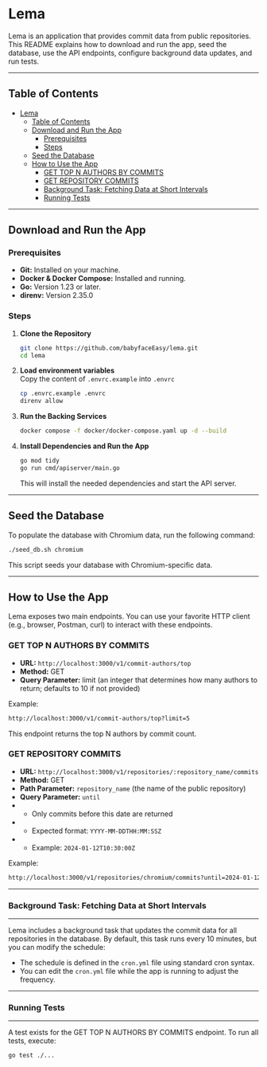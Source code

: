 # Lema

Lema is an application that provides commit data from public repositories. This README explains how to download and run the app, seed the database, use the API endpoints, configure background data updates, and run tests.

---

## Table of Contents

- [Lema](#lema)
  - [Table of Contents](#table-of-contents)
  - [Download and Run the App](#download-and-run-the-app)
    - [Prerequisites](#prerequisites)
    - [Steps](#steps)
  - [Seed the Database](#seed-the-database)
  - [How to Use the App](#how-to-use-the-app)
    - [GET TOP N AUTHORS BY COMMITS](#get-top-n-authors-by-commits)
    - [GET REPOSITORY COMMITS](#get-repository-commits)
    - [Background Task: Fetching Data at Short Intervals](#background-task-fetching-data-at-short-intervals)
    - [Running Tests](#running-tests)

---

## Download and Run the App

### Prerequisites

- **Git:** Installed on your machine.
- **Docker & Docker Compose:** Installed and running.
- **Go:** Version 1.23 or later.
- **direnv:** Version 2.35.0

### Steps

1. **Clone the Repository**

   ```bash
   git clone https://github.com/babyfaceEasy/lema.git
   cd lema
   ```
2. **Load environment variables** <br>
   Copy the content of `.envrc.example` into `.envrc`
    ```bash
    cp .envrc.example .envrc
    direnv allow
    ```
3. **Run the Backing Services**
    ```bash
    docker compose -f docker/docker-compose.yaml up -d --build
    ```
4. **Install Dependencies and Run the App**
    ```bash
    go mod tidy
    go run cmd/apiserver/main.go
    ```
    This will install the needed dependencies and start the API server.

---

## Seed the Database

To populate the database with Chromium data, run the following command:
```bash
./seed_db.sh chromium
```
This script seeds your database with Chromium-specific data.

---

## How to Use the App

Lema exposes two main endpoints. You can use your favorite HTTP client (e.g., browser, Postman, curl) to interact with these endpoints.

### GET TOP N AUTHORS BY COMMITS

- **URL:** `http://localhost:3000/v1/commit-authors/top` <br>
- **Method:** GET <br>
- **Query Parameter:** limit (an integer that determines how many authors to return; defaults to 10 if not provided)

Example:
```bash
http://localhost:3000/v1/commit-authors/top?limit=5
```
This endpoint returns the top N authors by commit count.

### GET REPOSITORY COMMITS
- **URL:** `http://localhost:3000/v1/repositories/:repository_name/commits` <br>
- **Method:** GET
- **Path Parameter:** `repository_name` (the name of the public repository)
- **Query Parameter:** `until`
- - Only commits before this date are returned
- - Expected format: `YYYY-MM-DDTHH:MM:SSZ`
- - Example: `2024-01-12T10:30:00Z`

Example:
```bash
http://localhost:3000/v1/repositories/chromium/commits?until=2024-01-12T10:30:00Z
```

---

### Background Task: Fetching Data at Short Intervals
---
Lema includes a background task that updates the commit data for all repositories in the database. By default, this task runs every 10 minutes, but you can modify the schedule:
- The schedule is defined in the `cron.yml` file using standard cron syntax.
- You can edit the `cron.yml` file while the app is running to adjust the frequency.

----

### Running Tests
---
A test exists for the GET TOP N AUTHORS BY COMMITS endpoint. To run all tests, execute:
```bash
go test ./...
```